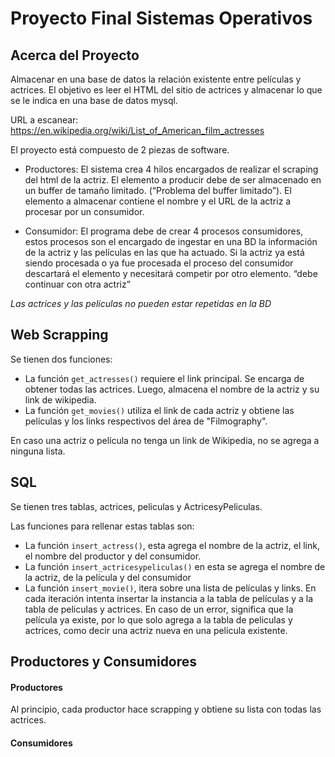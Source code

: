 # Proyecto Final Sistemas Operativos

## Acerca del Proyecto

Almacenar en una base de datos la relación existente entre películas y actrices. El objetivo es leer el HTML del sitio de actrices y almacenar lo que se le indica en una base de datos mysql.

URL a escanear:
https://en.wikipedia.org/wiki/List_of_American_film_actresses

El proyecto está compuesto de 2 piezas de software.
* Productores: El sistema crea 4 hilos encargados de realizar el scraping del html de la actriz. El elemento a producir debe de ser almacenado en un buffer de tamaño limitado. (“Problema del buffer limitado”). El elemento a almacenar contiene el nombre y el URL de la actriz a procesar por un consumidor. 

* Consumidor:  El programa debe de crear 4 procesos consumidores, estos procesos son el encargado de ingestar en una BD la información de la actriz y las películas en las que ha actuado. Si la actriz ya está siendo procesada o ya fue procesada el proceso del consumidor descartará el elemento y necesitará competir por otro elemento. “debe continuar con otra actriz”

_Las actrices y las películas no pueden estar repetidas en la BD_


## Web Scrapping
Se tienen dos funciones:
* La función `get_actresses()` requiere el link principal. Se encarga de obtener todas las actrices. Luego, almacena el nombre de la actriz y su link de wikipedia.
* La función `get_movies()` utiliza el link de cada actriz y obtiene las películas y los links respectivos del área de "Filmography".

En caso una actriz o película no tenga un link de Wikipedia, no se agrega a ninguna lista.

## SQL 
Se tienen tres tablas, actrices, peliculas y ActricesyPeliculas.

Las funciones para rellenar estas tablas son:
* La función `insert_actress()`, esta agrega el nombre de la actriz, el link, el nombre del productor y del consumidor. 
* La función `insert_actricesypeliculas()` en esta se agrega el nombre de la actriz, de la película y del consumidor
* La función `insert_movie()`, itera sobre una lista de películas y links. En cada iteración intenta insertar la instancia a la tabla de películas y a la tabla de peliculas y actrices. En caso de un error, significa que la película ya existe, por lo que solo agrega a la tabla de peliculas y actrices, como decir una actriz nueva en una película existente.

## Productores y Consumidores
#### Productores
Al principio, cada productor hace scrapping y obtiene su lista con todas las actrices. 

#### Consumidores

